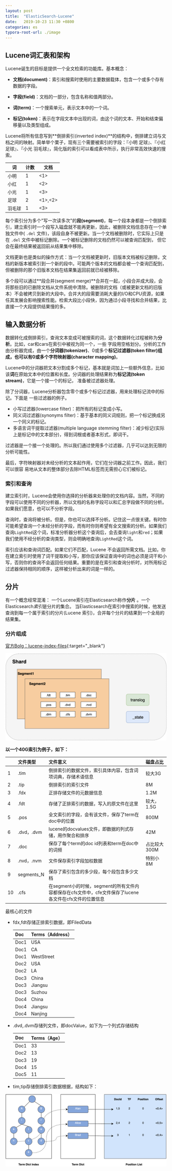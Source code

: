 ```yaml
---
layout: post
title:  "ElasticSearch-Lucene"
date:   2019-10-23 11:30 +0800
categories: es
typora-root-url: ./image
---
```


## Lucene词汇表和架构

Lucene诞生的目标是提供一个全文检索的功能库。基本概念：

- **文档(document)**：索引和搜索时使用的主要数据载体，包含一个或多个存有数据的字段。

- **字段(field)**：文档的一部分，包含名称和值两部分。

- **词(term)**：一个搜索单元，表示文本中的一个词。

- **标记(token)**：表示在字段文本中出现的词，由这个词的文本、开始和结束偏移量以及类型组成。

Lucene将所有信息写到**倒排索引(inverted index)**的结构中，倒排建立词与文档之间的映射。简单举个栗子，现有三个需要被索引的字段：『小明 足球』、『小红 足球』、『小光 羽毛球』，简化版的索引可以看成表中所示，执行非常高效快速的搜索。

| 词   | 计数  | 文档      |
| --- | --- | ------- |
| 小明  | 1   | <1>     |
| 小红  | 1   | <2>     |
| 小光  | 1   | <3>     |
| 足球  | 2   | <1>,<2> |
| 羽毛球 | 1   | <3>     |

每个索引分为多个"写一次读多次"的**段(segment)**，每一个段本身都是一个倒排索引，建立索引时一个段写入磁盘就不能再更新，因此，被删除文档信息存在一个单独文件中( `.del` 文件)，该段自身不被更新。当一个文档被删除时，它实际上只是在 `.del` 文件中被标记删除。一个被标记删除的文档仍然可以被查询匹配到， 但它会在最终结果被返回前从结果集中移除。

文档更新也是类似的操作方式：当一个文档被更新时，旧版本文档被标记删除，文档的新版本被索引到一个新的段中。可能两个版本的文档都会被一个查询匹配到，但被删除的那个旧版本文档在结果集返回前就已经被移除。

多个段可以通过**段合并(segment merge)**合并在一起，小段合并成大段，会将那些旧的已删除文档从文件系统中清除。被删除的文档（或被更新文档的旧版本）不会被拷贝到新的大段中。合并大的段需要消耗大量的I/O和CPU资源，如果任其发展会影响搜索性能。检索大段比小段快，因为通过小段寻找和合并结果，比直接一个大段提供结果慢的多。

## 输入数据分析

数据转化成倒排索引，查询文本变成可被搜索的词，这个数据转化过程被称为**分析**。比如，car和cars在索引中被视为同一个，一些 字段用空格划分。分析的工作由分析器完成，由一个**分词器(tokenizer)**、0或多个**标记过滤器(token filter)**组成，也可以有0或多个字**符映射器(character mapping)**。

Lucene中的分词器把文本分割成多个标记，基本就是词加上一些额外信息，比如该**词**在原始文本中的位置和长度。分词器的处理结果称为**标记流(token stream)**，它是一个接一个的标记， 准备被过滤器处理。

除了分词器，Lucene分析器包含零个或多个标记过滤器，用来处理标记流中的标记。下面是 一些过滤器的例子。

- 小写过滤器(lowercase filter)：把所有的标记变成小写。
- 同义词过滤器(synonyms filter)：基于基本的同义词规则，把一个标记换成另一个同义的标记。
- 多语言词干提取过滤器(multiple language stemming filter)：减少标记(实际上是标记中的文本部分)，得到词根或者基本形式，即词干。

过滤器是一个接一个处理的。所以我们通过使用多个过滤器，几乎可以达到无限的分析可能性。

最后，字符映射器对未经分析的文本起作用，它们在分词器之前工作。因此，我们可以很容 易地从文本的整体部分去除HTML标签而无需担心它们被标记。

### 索引和查询

建立索引时，Lucene会使用你选择的分析器来处理你的文档内容。当然，不同的字段可以使用不同的分析器，所以文档的名称字段可以和汇总字段做不同的分析。如果我们愿意，也可以不分析字段。

查询时，查询将被分析。但是，你也可以选择不分析。记住这一点很关键。有时你可能希望查询一个未经分析的字段，而有时你则希望有全文搜索的分析。如果我们查询`LightRed`这个词，标准分析器分析这个查询后，会去查询`light`和`red`；如果我们使用不经分析的查询类型，则会明确地查询`LightRed`这个词。

索引应该和查询词匹配。如果它们不匹配，Lucene 不会返回所需文档。比如，你在建立索引时使用了词干提取和小写，那你应该保证查询中的词也必须是词干和小写，否则你的查询不会返回任何结果。重要的是在索引和查询分析时，对所用标记过滤器保持相同的顺序，这样被分析出来的词是一样的。

## 分片

有一个概念经常混淆：
一个Lucene索引在Elasticsearch称作**分片** 。一个Elasticsearch*索引*是分片的集合。 当Elasticsearch在索引中搜索的时候，他发送查询到每一个属于索引的分片(Lucene 索引)，合并每个分片的结果到一个全局的结果集。

### 分片组成

[官方Bolg：lucene-index-files](https://www.elastic.co/cn/blog/found-dive-into-elasticsearch-storage#lucene-index-files ){:target="_blank"} 

![分片组成](/../../image/es/分片组成.png)

**以一个40G索引为例子，如下：**

|      | 文件类型   | 文件意义                                                     | 磁盘占比     |
| :--- | :--------- | :----------------------------------------------------------- | :----------- |
| 1    | .tim       | 倒排索引的数据文件，索引具体内容，包含词项词典，存储术语信息 | 较大3G       |
| 2    | .tip       | 倒排索引的索引文件                                           | 8M           |
| 3    | .fdx       | 正排存储文件的元数据信息                                     | 1.2M         |
| 4    | .fdt       | 存储了正排索引的数据，写入的原文件在这里                     | 较大，1.5G   |
| 5    | .pos       | 全文索引的字段，会有该文件，保存了term在doc中的位置          | 800M         |
| 6    | .dvd，.dvm | lucene的docvalues文件，即数据的列式存储，用作聚合和排序      | 42M          |
| 7    | .doc       | 保存了每个term的doc id列表和term在doc中的词频                | 占比较大300M |
| 8    | .nvd，.nvm | 文件保存索引字段加权数据                                     | 特别小8M     |
| 9    | segments_N | 保存了索引包含的多少段，每个段包含多少文档                   |              |
| 10   | .cfs       | 在segment小的时候，segment的所有文件内容都保存在cfs文件中，cfe文件保存了lucene各文件在cfs文件的位置信息 |              |

最核心的文件

- fdx,fdt存储正排索引数据，即FiledData

  | Doc  | Terms（Address） |
  | :--- | :--------------- |
  | Doc1 | USA              |
  | Doc1 | CA               |
  | Doc1 | WestStreet       |
  | Doc2 | USA              |
  | Doc2 | LA               |
  | Doc3 | China            |
  | Doc3 | Jiangsu          |
  | Doc3 | Suzhou           |
  | Doc4 | China            |
  | Doc4 | Jiangsu          |
  | Doc4 | Nanjing          |

- .dvd,.dvm存储列文件，即docValue，如下为一个列式存储结构

  | Doc  | Terms（Age） |
  | :--- | :----------- |
  | Doc1 | 33           |
  | Doc2 | 13           |
  | Doc3 | 19           |
  | Doc4 | 15           |
  | Doc5 | 11           |

- tim,tip存储倒排索引数据根据，结构如下：

![tim-tip](/../../image/es/tim-tip.png)
